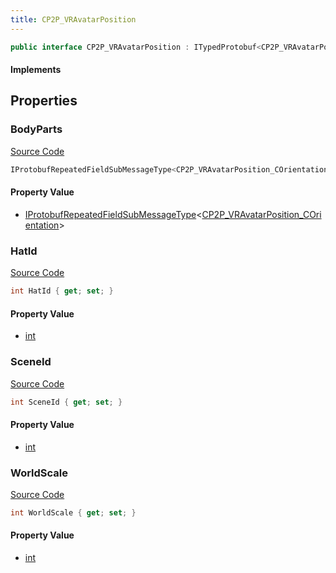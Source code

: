 ```yaml
---
title: CP2P_VRAvatarPosition
---
```


```csharp
public interface CP2P_VRAvatarPosition : ITypedProtobuf<CP2P_VRAvatarPosition>, INativeHandle
```

#### Implements

## Properties

### BodyParts

[Source Code](https://github.com/swiftly-solution/swiftlys2/blob/beta/managed/src/SwiftlyS2.Generated/Protobufs/Interfaces/CP2P_VRAvatarPosition.cs#L13)

```csharp
IProtobufRepeatedFieldSubMessageType<CP2P_VRAvatarPosition_COrientation> BodyParts { get; }
```

#### Property Value

- [IProtobufRepeatedFieldSubMessageType](/docs/api/shared/netmessages/iprotobufrepeatedfieldsubmessagetype-1)<[CP2P_VRAvatarPosition_COrientation](/docs/api/shared/protobufdefinitions/cp2p_vravatarposition_corientation)>

### HatId

[Source Code](https://github.com/swiftly-solution/swiftlys2/blob/beta/managed/src/SwiftlyS2.Generated/Protobufs/Interfaces/CP2P_VRAvatarPosition.cs#L16)

```csharp
int HatId { get; set; }
```

#### Property Value

- [int](https://learn.microsoft.com/dotnet/api/system.int32)

### SceneId

[Source Code](https://github.com/swiftly-solution/swiftlys2/blob/beta/managed/src/SwiftlyS2.Generated/Protobufs/Interfaces/CP2P_VRAvatarPosition.cs#L19)

```csharp
int SceneId { get; set; }
```

#### Property Value

- [int](https://learn.microsoft.com/dotnet/api/system.int32)

### WorldScale

[Source Code](https://github.com/swiftly-solution/swiftlys2/blob/beta/managed/src/SwiftlyS2.Generated/Protobufs/Interfaces/CP2P_VRAvatarPosition.cs#L22)

```csharp
int WorldScale { get; set; }
```

#### Property Value

- [int](https://learn.microsoft.com/dotnet/api/system.int32)

